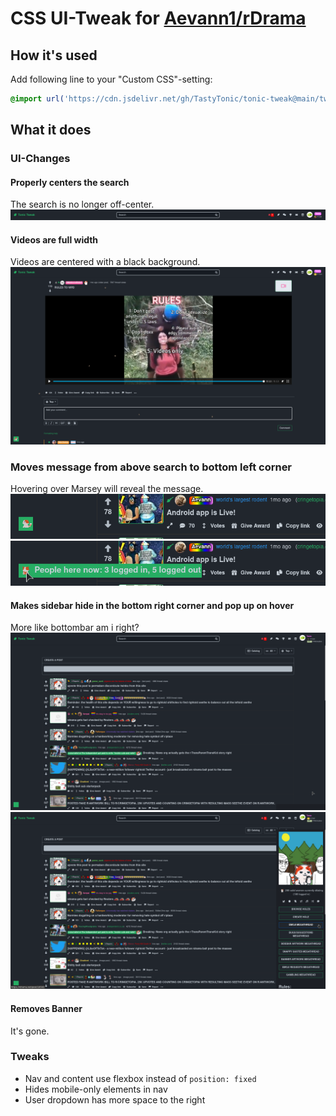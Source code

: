 # CSS UI-Tweak for [Aevann1/rDrama](https://github.com/Aevann1/rDrama)

## How it's used
Add following line to your "Custom CSS"-setting:
```css
@import url('https://cdn.jsdelivr.net/gh/TastyTonic/tonic-tweak@main/tweak.css');
```

## What it does

### UI-Changes

#### Properly centers the search
The search is no longer off-center.
![alt text](https://github.com/TastyTonic/tonic-tweak/blob/main/screenshots/search.png?raw=true)

#### Videos are full width
Videos are centered with a black background.
![alt text](https://github.com/TastyTonic/tonic-tweak/blob/main/screenshots/video.png?raw=true)

### Moves message from above search to bottom left corner
Hovering over Marsey will reveal the message.
![alt text](https://github.com/TastyTonic/tonic-tweak/blob/main/screenshots/bottom%20left%20corner.png?raw=true)
![alt text](https://github.com/TastyTonic/tonic-tweak/blob/main/screenshots/bottom%20left%20corner%20hover.png?raw=true)

#### Makes sidebar hide in the bottom right corner and pop up on hover
More like bottombar am i right?
![alt text](https://github.com/TastyTonic/tonic-tweak/blob/main/screenshots/bottom%20right%20corner.png?raw=true)
![alt text](https://github.com/TastyTonic/tonic-tweak/blob/main/screenshots/bottom%20right%20corner%20hover.png?raw=true)

#### Removes Banner
It's gone.

### Tweaks
* Nav and content use flexbox instead of `position: fixed`
* Hides mobile-only elements in nav
* User dropdown has more space to the right
